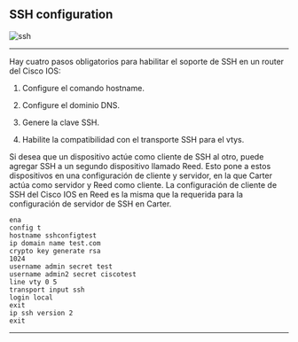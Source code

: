 ## SSH configuration
![ssh](https://github.com/btock/Cisco-network-tips/assets/14008255/6d60f695-21a6-4df5-a301-38f3bae58377)
***

Hay cuatro pasos obligatorios para habilitar el soporte de SSH en un router del Cisco IOS:

1. Configure el comando hostname.

2. Configure el dominio DNS.

3. Genere la clave SSH.

4. Habilite la compatibilidad con el transporte SSH para el vtys.

Si desea que un dispositivo actúe como cliente de SSH al otro, puede agregar SSH a un segundo dispositivo llamado Reed. Esto pone a estos dispositivos en una configuración de cliente y servidor, en la que Carter actúa como servidor y Reed como cliente. La configuración de cliente de SSH del Cisco IOS en Reed es la misma que la requerida para la configuración de servidor de SSH en Carter.

```
ena
config t
hostname sshconfigtest
ip domain name test.com
crypto key generate rsa
1024
username admin secret test
username admin2 secret ciscotest
line vty 0 5
transport input ssh
login local
exit
ip ssh version 2
exit
```
***
